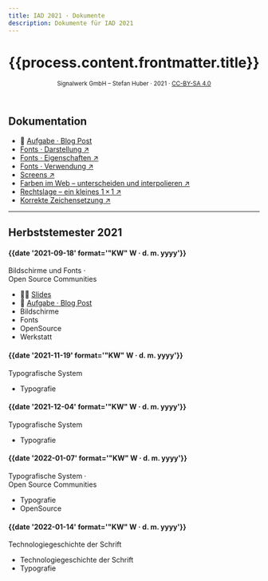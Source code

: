 ```yaml
---
title: IAD 2021 · Dokumente
description: Dokumente für IAD 2021
---
```


<header>

# {{process.content.frontmatter.title}}

<small>Signalwerk GmbH – Stefan Huber · 2021 · [CC-BY-SA 4.0](https://creativecommons.org/licenses/by-sa/4.0/)</small>

</header>

<!--
– Aufgabestellung
– praxis zu variable fonts
- /font-use/
- Leerzeichen
  Icon-Fonts erstellen
- https://fontdrop.info/#/?darkmode=true
- https://www.myfonts.com/fonts/kimmy/burford/


 -->

## Dokumentation

- 📝 [Aufgabe · Blog Post](./exercise-blog-post/)
- [Fonts · Darstellung ↗](https://interaction.signalwerk.ch/articles/font-rendering/)
- [Fonts · Eigenschaften ↗](https://interaction.signalwerk.ch/articles/font-anatomy/)
- [Fonts · Verwendung ↗](https://interaction.signalwerk.ch/articles/font-use/)
- [Screens ↗](https://interaction.signalwerk.ch/articles/screens/)
- [Farben im Web – unterscheiden und interpolieren ↗](http://publisher.signalwerk.ch/colors/)
- [Rechtslage – ein kleines 1 × 1 ↗](https://interaction.signalwerk.ch/articles/legal/)
- [Korrekte Zeichensetzung ↗](https://webtypo.signalwerk.ch/)

<!--

* [Technologiegeschichte der Schrift](https://signalwerk.github.io/learn.interaction/articles/font-history)

 -->

---

## Herbststemester 2021

<div class='slide-list'>

<div class="grid-12col">
<div class="col-1to6">

#### {{date '2021-09-18' format='"KW" W · d. m. yyyy'}}

Bildschirme und Fonts · <br>Open Source Communities

</div>
<div class="col-7to12">

- 🧑‍🏫 [Slides](https://signalwerk.github.io/IAD.LAB.SLD/data/2021/KW37-2021/)
- 📝 [Aufgabe · Blog Post](./exercise-blog-post/)
- Bildschirme
- Fonts
- OpenSource
- Werkstatt

</div>
</div>

<div class="grid-12col">
<div class="col-1to6">

#### {{date '2021-11-19' format='"KW" W · d. m. yyyy'}}

Typografische System

</div>
<div class="col-7to12">

- Typografie

</div>
</div>

<div class="grid-12col">
<div class="col-1to6">

#### {{date '2021-12-04' format='"KW" W · d. m. yyyy'}}

Typografische System

</div>
<div class="col-7to12">

- Typografie

</div>
</div>

<div class="grid-12col">
<div class="col-1to6">

#### {{date '2022-01-07' format='"KW" W · d. m. yyyy'}}

Typografische System · <br>Open Source Communities

</div>
<div class="col-7to12">

- Typografie
- OpenSource

</div>
</div>

<div class="grid-12col">
<div class="col-1to6">

#### {{date '2022-01-14' format='"KW" W · d. m. yyyy'}}

Technologiegeschichte der Schrift

</div>
<div class="col-7to12">

- Technologiegeschichte der Schrift
- Typografie

</div>
</div>

</div>

<br>
<br>
<br>
<br>
<br>
<br>
<br>
<br>
<br>
<br>
<br>
<br>
<br>
<br>
<br>
<br>
<br>
<br>
<br>
<br>
<br>
<br>
<br>
